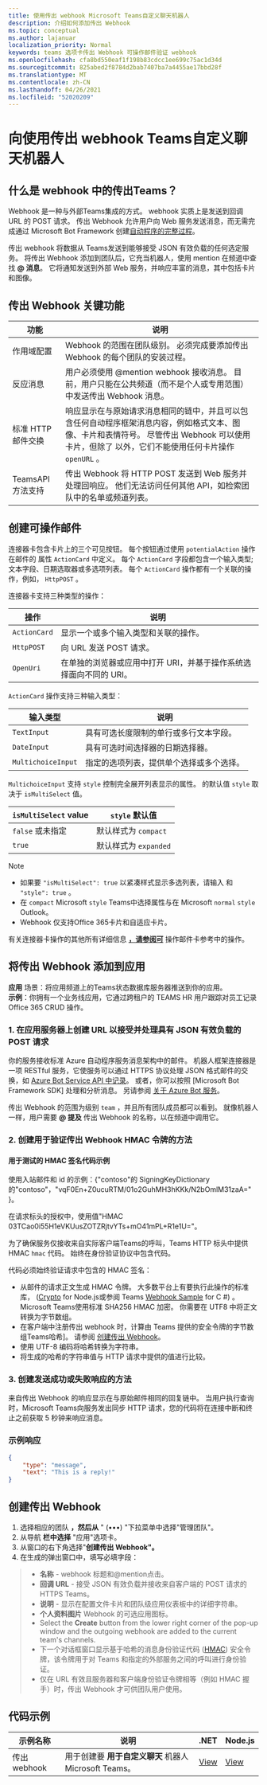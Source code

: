 ```yaml
---
title: 使用传出 webhook Microsoft Teams自定义聊天机器人
description: 介绍如何添加传出 Webhook
ms.topic: conceptual
ms.author: lajanuar
localization_priority: Normal
keywords: teams 选项卡传出 Webhook 可操作邮件验证 webhook
ms.openlocfilehash: cfa8bd550eaf1f198b83cdcc1ee699c75ac1d34d
ms.sourcegitcommit: 825abed2f8784d2bab7407ba7a4455ae17bbd28f
ms.translationtype: MT
ms.contentlocale: zh-CN
ms.lasthandoff: 04/26/2021
ms.locfileid: "52020209"
---
```

# <a name="add-custom-bots-to-teams-with-outgoing-webhooks"></a>向使用传出 webhook Teams自定义聊天机器人

## <a name="what-are-outgoing-webhooks-in-teams"></a>什么是 webhook 中的传出Teams？

Webhook 是一种与外部Teams集成的方式。 webhook 实质上是发送到回调 URL 的 POST 请求。 传出 Webhook 允许用户向 Web 服务发送消息，而无需完成通过 Microsoft Bot Framework 创建[自动程序的完整过程](https://dev.botframework.com/)。

传出 webhook 将数据从 Teams发送到能够接受 JSON 有效负载的任何选定服务。 将传出 Webhook 添加到团队后，它充当机器人，使用 mention 在频道中查找 **\@ 消息**。 它将通知发送到外部 Web 服务，并响应丰富的消息，其中包括卡片和图像。

## <a name="outgoing-webhook-key-features"></a>传出 Webhook 关键功能

| 功能 | 说明 |
| ------- | ----------- |
| 作用域配置| Webhook 的范围在团队级别。 必须完成要添加传出 Webhook 的每个团队的安装过程。 |
| 反应消息| 用户必须使用 @mention webhook 接收消息。 目前，用户只能在公共频道（而不是个人或专用范围）中发送传出 Webhook 消息。 |
|标准 HTTP 邮件交换|响应显示在与原始请求消息相同的链中，并且可以包含任何自动程序框架消息内容，例如格式文本、图像、卡片和表情符号。 尽管传出 Webhook 可以使用卡片，但除了 以外，它们不能使用任何卡片操作 `openURL` 。|
| TeamsAPI 方法支持|传出 Webhook 将 HTTP POST 发送到 Web 服务并处理回响应。 他们无法访问任何其他 API，如检索团队中的名单或频道列表。|

## <a name="creating-actionable-messages"></a>创建可操作邮件

连接器卡包含卡片上的三个可见按钮。 每个按钮通过使用 `potentialAction` 操作在邮件的 属性 `ActionCard` 中定义。 每个 `ActionCard` 字段都包含一个输入类型;文本字段、日期选取器或多选项列表。 每个 `ActionCard` 操作都有一个关联的操作，例如， `HttpPOST` 。

连接器卡支持三种类型的操作：

| 操作 | 说明 |
| ------- | ----------- |
| `ActionCard` |显示一个或多个输入类型和关联的操作。|
| `HttpPOST` | 向 URL 发送 POST 请求。 |
| `OpenUri` |  在单独的浏览器或应用中打开 URI，并基于操作系统选择面向不同的 URI。|

`ActionCard` 操作支持三种输入类型：

| 输入类型 | 说明 |
| ------- | ----------- |
| `TextInput` | 具有可选长度限制的单行或多行文本字段。 |
| `DateInput` | 具有可选时间选择器的日期选择器。 |
| `MultichoiceInput` | 指定的选项列表，提供单个选择或多个选择。|

`MultichoiceInput` 支持 `style` 控制完全展开列表显示的属性。 的默认值 `style` 取决于 `isMultiSelect` 值。

| `isMultiSelect` value  | `style` 默认值  |
| --- | --- |
| `false` 或未指定 | 默认样式为 `compact`|
| `true` | 默认样式为 `expanded` |

> [!NOTE]
> * 如果要 `"isMultiSelect": true` 以紧凑样式显示多选列表，请输入 和 `"style": true` 。
> * 在 `compact` Microsoft `style` Teams中选择属性与在 Microsoft `normal` `style` Outlook。
> * Webhook 仅支持Office 365卡片和自适应卡片。

有关连接器卡操作的其他所有详细信息 **[，请参阅可](/outlook/actionable-messages/card-reference#actions)** 操作邮件卡参考中的操作。

## <a name="adding-outgoing-webhooks-to-your-app"></a>将传出 Webhook 添加到应用

**应用** 场景：将应用频道上的Teams状态数据库服务器推送到你的应用。  
**示例**：你拥有一个业务线应用，它通过跨租户的 TEAMS HR 用户跟踪对员工记录Office 365 CRUD 操作。

### <a name="1-create-a-url-on-your-apps-server-to-accept-and-process-a-post-request-with-a-json-payload"></a>1. 在应用服务器上创建 URL 以接受并处理具有 JSON 有效负载的 POST 请求

你的服务接收标准 Azure 自动程序服务消息架构中的邮件。 机器人框架连接器是一项 RESTful 服务，它使服务可以通过 HTTPS 协议处理 JSON 格式邮件的交换，如 [Azure Bot Service API 中记录](/bot-framework/rest-api/bot-framework-rest-connector-api-reference)。 或者，你可以按照 [Microsoft Bot Framework SDK] 处理和分析消息。 另请参阅 [关于 Azure Bot 服务](/azure/bot-service/bot-service-overview-introduction)。


传出 Webhook 的范围为级别 `team` ，并且所有团队成员都可以看到。 就像机器人一样，用户需要 **\@ 提及** 传出 Webhook 的名称，以在频道中调用它。

### <a name="2-create-a-method-to-verify-the-outgoing-webhook-hmac-token"></a>2. 创建用于验证传出 Webhook HMAC 令牌的方法

#### <a name="hmac-signature-for-testing-with-code-example"></a>用于测试的 HMAC 签名代码示例

使用入站邮件和 id 的示例：{"contoso"的 SigningKeyDictionary 的"contoso"，"vqF0En+Z0ucuRTM/01o2GuhMH3hKKk/N2bOmlM31zaA=" }。

在请求标头的授权中，使用值"HMAC 03TCao0i55H1eVKUusZOTZRjtvYTs+mO41mPL+R1e1U="。

为了确保服务仅接收来自实际客户端Teams的呼叫，Teams HTTP 标头中提供 HMAC `hmac` 代码。 始终在身份验证协议中包含代码。

代码必须始终验证请求中包含的 HMAC 签名：

* 从邮件的请求正文生成 HMAC 令牌。 大多数平台上有要执行此操作的标准库， ([Crypto](https://nodejs.org/api/crypto.html#crypto_crypto) for Node.js或参阅 Teams [Webhook Sample](https://github.com/OfficeDev/microsoft-teams-sample-outgoing-webhook/blob/23eb61da5a18634d51c5247944843da9abed01b6/WebhookSampleBot/Models/AuthProvider.cs) for C \#) 。 Microsoft Teams使用标准 SHA256 HMAC 加密。 你需要在 UTF8 中将正文转换为字节数组。
* 在客户端中注册传出 webhook 时，计算由 Teams 提供的安全令牌的字节数组Teams哈希]。 请参阅 [创建传出 Webhook](#create-an-outgoing-webhook)。
* 使用 UTF-8 编码将哈希转换为字符串。
* 将生成的哈希的字符串值与 HTTP 请求中提供的值进行比较。

### <a name="3-create-a-method-to-send-a-success-or-failure-response"></a>3. 创建发送成功或失败响应的方法

来自传出 Webhook 的响应显示在与原始邮件相同的回复链中。 当用户执行查询时，Microsoft Teams向服务发出同步 HTTP 请求，您的代码将在连接中断和终止之前获取 5 秒钟来响应消息。

### <a name="example-response"></a>示例响应

```json
{
    "type": "message",
    "text": "This is a reply!"
}
```

## <a name="create-an-outgoing-webhook"></a>创建传出 Webhook

1. 选择相应的团队 **，然后从** " (&#8226;&#8226;&#8226;) "下拉菜单中选择"管理团队"。
1. 从导航 **栏中选择** "应用"选项卡。
1. 从窗口的右下角选择"**创建传出 Webhook"。**
1. 在生成的弹出窗口中，填写必填字段：

>* **名称** - webhook 标题和@mention点击。
>* **回调 URL** - 接受 JSON 有效负载并接收来自客户端的 POST 请求的 HTTPS Teams。
>* **说明** - 显示在配置文件卡片和团队级应用仪表板中的详细字符串。
>* **个人资料图片** Webhook 的可选应用图标。
>* Select the **Create** button from the lower right corner of the pop-up window and the outgoing webhook are added to the current team's channels.
>* 下一个对话框窗口显示基于哈希的消息身份验证代码 ([HMAC](https://security.stackexchange.com/questions/20129/how-and-when-do-i-use-hmac/20301)) 安全令牌，该令牌用于对 Teams 和指定的外部服务之间的呼叫进行身份验证。
>* 仅在 URL 有效且服务器和客户端身份验证令牌相等（例如 HMAC 握手）时，传出 Webhook 才可供团队用户使用。

## <a name="code-sample"></a>代码示例
|**示例名称** | **说明** | **.NET** | **Node.js** |
|----------------|------------------|--------|----------------|
| 传出 webhook | 用于创建要 **用于自定义聊天** 机器人Microsoft Teams。| [View](https://github.com/OfficeDev/Microsoft-Teams-Samples/tree/main/samples/outgoing-webhook/csharp) | [View](https://github.com/OfficeDev/Microsoft-Teams-Samples/tree/main/samples/outgoing-webhook/nodejs)|

